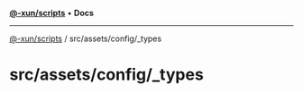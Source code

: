 [**@-xun/scripts**](../../../../README.md) • **Docs**

***

[@-xun/scripts](../../../../README.md) / src/assets/config/\_types

# src/assets/config/\_types
